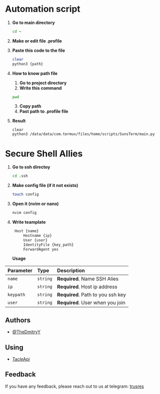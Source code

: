# **Automation script** 

1. **Go to main directory**
   ```bash
   cd ~
   ```
2. **Make or edit file .profile**

3. **Paste this code to the file**
   ```bash
   clear
   python3 {path}
   ```
4. **How to know path file**
   1. **Go to project directory**
   2. **Write this command**
   ```bash
   pwd
   ```
   3. **Copy path**
   4. **Past path to .profile file**
5. **Result**
   ```
   clear 
   python3 /data/data/com.termux/files/home/scripts/SunsTerm/main.py
   ```

# **Secure Shell Allies**

1. **Go to ssh directoy**
   ```bash
   cd .ssh
   ```
2. **Make config file (if it not exists)**
    ```bash
    touch config
    ```
3. **Open it (nvim or nano)**
    ```bash
    nvim config
    ```
4. **Write teamplate**
   ```bash
    Host {name}
        Hostname {ip}
        User {user}
        IdentityFile {key_path}
        ForwardAgent yes
   ```
    **Usage**


| Parameter | Type     | Description                       |
| :-------- | :------- | :-------------------------------- |
| `name`      | `string` | **Required**. Name SSH Alies  |
| `ip`      | `string` | **Required**. Host ip address |
| `keypath`      | `string` | **Required**. Path to you ssh key |
| `user`      | `string` | **Required**. User when you join |


## Authors

- [@TheDmitryY](https://www.github.com/TheDmitryY)

## Using

- [TacleApi](https://github.com/TheDmitryY/tacle-api)

## Feedback

If you have any feedback, please reach out to us at telegram: [trusres](https://t.me/trusres)